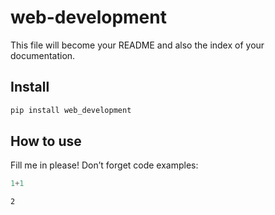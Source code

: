 # web-development

<!-- WARNING: THIS FILE WAS AUTOGENERATED! DO NOT EDIT! -->

This file will become your README and also the index of your
documentation.

## Install

``` sh
pip install web_development
```

## How to use

Fill me in please! Don’t forget code examples:

``` python
1+1
```

    2
